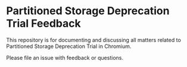 # Partitioned Storage Deprecation Trial Feedback

This repository is for documenting and discussing all matters related to Partitioned Storage Deprecation Trial in Chromium.

Please file an issue with feedback or questions.
